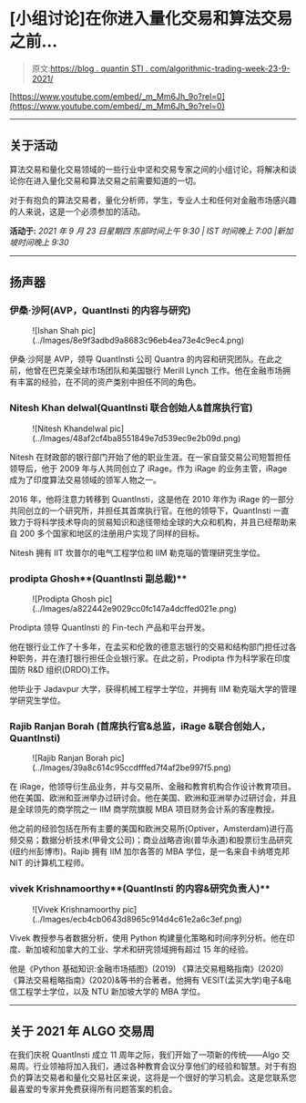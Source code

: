 # [小组讨论]在你进入量化交易和算法交易之前...

> 原文:[https://blog . quantin STI . com/algorithmic-trading-week-23-9-2021/](https://blog.quantinsti.com/algorithmic-trading-week-23-september-2021/)

[https://www.youtube.com/embed/_m_Mm6Jh_9o?rel=0](https://www.youtube.com/embed/_m_Mm6Jh_9o?rel=0)

* * *

## 关于活动

算法交易和量化交易领域的一些行业中坚和交易专家之间的小组讨论，将解决和谈论你在进入量化交易和算法交易之前需要知道的一切。

对于有抱负的算法交易者，量化分析师，学生，专业人士和任何对金融市场感兴趣的人来说，这是一个必须参加的活动。

**活动于:**
*2021 年 9 月 23 日星期四
东部时间上午 9:30 | IST 时间晚上 7:00 |新加坡时间晚上 9:30*

* * *

## 扬声器

### 伊桑·沙阿(AVP，QuantInsti 的内容与研究)

<figure class="kg-card kg-image-card">![Ishan Shah pic](../Images/8e9f3adbd9a8683c96eb4ea73e4c9ec4.png)</figure>

伊桑·沙阿是 AVP，领导 QuantInsti 公司 Quantra 的内容和研究团队。在此之前，他曾在巴克莱全球市场团队和美国银行 Merill Lynch 工作。他在金融市场拥有丰富的经验，在不同的资产类别中担任不同的角色。

### **Nitesh Khan delwal(QuantInsti 联合创始人&首席执行官)**

<figure class="kg-card kg-image-card">![Nitesh Khandelwal pic](../Images/48af2cf4ba8551849e7d539ec9e2b09d.png)</figure>

Nitesh 在财政部的银行部门开始了他的职业生涯。在一家自营交易公司短暂担任领导后，他于 2009 年与人共同创立了 iRage。作为 iRage 的业务主管，iRage 成为了印度算法交易领域的领军人物之一。

2016 年，他将注意力转移到 QuantInsti，这是他在 2010 年作为 iRage 的一部分共同创立的一个研究所，并担任其首席执行官。在他的领导下，QuantInsti 一直致力于将科学技术导向的贸易知识和途径带给全球的大众和机构，并且已经帮助来自 200 多个国家和地区的注册用户实现了同样的目标。

Nitesh 拥有 IIT 坎普尔的电气工程学位和 IIM 勒克瑙的管理研究生学位。

### prodipta Ghosh**(QuantInsti 副总裁)**

<figure class="kg-card kg-image-card">![Prodipta Ghosh pic](../Images/a822442e9029cc0fc147a4dcffed021e.png)</figure>

Prodipta 领导 QuantInsti 的 Fin-tech 产品和平台开发。

他在银行业工作了十多年，在孟买和伦敦的德意志银行的交易和结构部门担任过各种职务，并在渣打银行担任企业银行家。在此之前，Prodipta 作为科学家在印度国防 R&D 组织(DRDO)工作。

他毕业于 Jadavpur 大学，获得机械工程学士学位，并拥有 IIM 勒克瑙大学的管理学研究生学位。

### Rajib Ranjan Borah **(首席执行官&总监，iRage &联合创始人，QuantInsti)**

<figure class="kg-card kg-image-card">![Rajib Ranjan Borah pic](../Images/39a8c614c95ccdfffed7f4af2be997f5.png)</figure>

在 iRage，他领导衍生品业务，并与交易所、金融和教育机构合作设计教育项目。他在美国、欧洲和亚洲举办过研讨会。他在美国、欧洲和亚洲举办过研讨会，并且是全球领先的商学院之一 IIM 商学院旗舰 MBA 项目财务会计系的客座教授。

他之前的经验包括在所有主要的美国和欧洲交易所(Optiver，Amsterdam)进行高频交易；数据分析技术(甲骨文公司)；商业战略咨询(普华永道)和股票衍生品研究(纽约州彭博市)。Rajib 拥有 IIM 加尔各答的 MBA 学位，是一名来自卡纳塔克邦 NIT 的计算机工程师。

### vivek Krishnamoorthy**(QuantInsti 的内容&研究负责人)**

<figure class="kg-card kg-image-card">![Vivek Krishnamoorthy pic](../Images/ecb4cb0643d8965c914d4c61e2a6c3ef.png)</figure>

Vivek 教授参与者数据分析，使用 Python 构建量化策略和时间序列分析。他在印度、新加坡和加拿大的工业、学术和研究领域拥有超过 15 年的经验。

他是《Python 基础知识:金融市场插图》(2019) 《算法交易粗略指南》(2020) 《算法交易粗略指南》(2020)&等书的合著者。他拥有 VESIT(孟买大学)电子&电信工程学士学位，以及 NTU 新加坡大学的 MBA 学位。

* * *

## 关于 2021 年 ALGO 交易周

在我们庆祝 QuantInsti 成立 11 周年之际，我们开始了一项新的传统——Algo 交易周。行业领袖将加入我们，通过各种教育会议分享他们的经验和智慧。对于有抱负的算法交易者和量化交易社区来说，这将是一个很好的学习机会。这是您联系您最喜爱的专家并免费获得所有问题答案的机会。